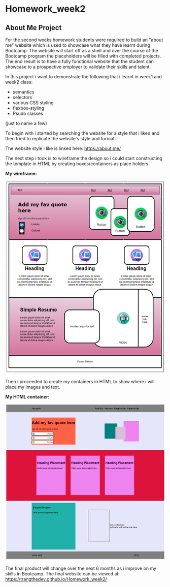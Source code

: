 # Homework_week2

## About Me Project

For the second weeks homework students were required to build an "about me" website which is used to showcase what they have learnt during Bootcamp.
The website will start off as a shell and over the course of the Bootcamp program the placeholders will be filled with completed projects.
The end result is to have a fully functional website that the student can showcase to a prospective employer to validate their skills and talent.

In this project i want to demonstrate the following that i learnt in week1 and week2 class:

* semantics
* selectors
* various CSS styling 
* flexbox-styling
* Psudo classes 

(just to name a few)
 

To begin with i started by searching the website for a style that i liked and then tried to replicate the website's style and format.

The website style i like is linked here: 
https://about.me/

The next step i took is to wireframe the design so i could start constructing the template in HTML by creating boxes/containers as place holders.

**My wireframe:**

![About Me Wireframe](./about-me-wire-frame.PNG)

Then i proceeded to create my containers in HTML to show where i will place my images and text.

**My HTML container:**

![Container](./about-me-template1.PNG)

The final product will change over the next 6 months as i improve on my skills in Bootcamp.
The final website can be viewed at: https://trangthedev.github.io/Homework_week2/

